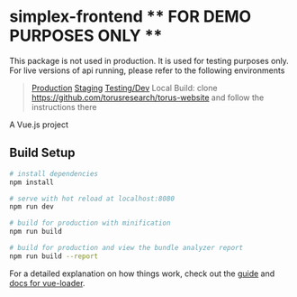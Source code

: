 # simplex-frontend ** FOR DEMO PURPOSES ONLY **

This package is not used in production. It is used for testing purposes only.
For live versions of api running, please refer to the following environments

> [Production](https://app.tor.us/wallet/topup)
> [Staging](https://staging.tor.us/wallet/topup)
> [Testing/Dev](https://testing.tor.us/wallet/topup)
> Local Build: clone https://github.com/torusresearch/torus-website and follow the instructions there


A Vue.js project


## Build Setup

``` bash
# install dependencies
npm install

# serve with hot reload at localhost:8080
npm run dev

# build for production with minification
npm run build

# build for production and view the bundle analyzer report
npm run build --report
```

For a detailed explanation on how things work, check out the [guide](http://vuejs-templates.github.io/webpack/) and [docs for vue-loader](http://vuejs.github.io/vue-loader).
